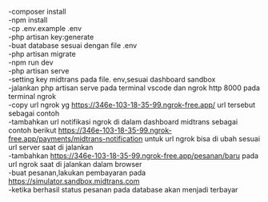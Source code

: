 -composer install<br>
-npm install<br>
-cp .env.example .env<br>
-php artisan key:generate<br>
-buat database sesuai dengan file .env<br>
-php artisan migrate<br>
-npm run dev<br>
-php artisan serve<br>
-setting key midtrans pada file. env,sesuai dashboard sandbox<br>
-jalankan php artisan serve pada terminal vscode dan ngrok http 8000 pada terminal ngrok<br>
-copy url ngrok yg https://346e-103-18-35-99.ngrok-free.app/ url tersebut sebagai contoh
<br>
-tambahkan url notifikasi ngrok di dalam dashboard midtrans sebagai contoh berikut https://346e-103-18-35-99.ngrok-free.app/payments/midtrans-notification untuk url ngrok bisa di ubah sesuai url server saat di jalankan<br>
-tambahkan https://346e-103-18-35-99.ngrok-free.app/pesanan/baru pada url ngrok saat di jalankan dalam browser<br>
-buat pesanan,lakukan pembayaran pada https://simulator.sandbox.midtrans.com<br>
-ketika berhasil status pesanan pada database akan menjadi terbayar
